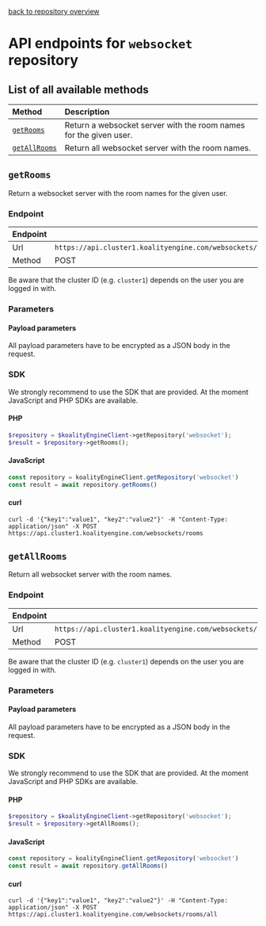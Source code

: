 [back to repository overview](../RepositoryOverviews.md)
# API endpoints for `websocket` repository

## List of all available methods

| Method                                        | Description                                                            |
|:----------------------------------------------|:-----------------------------------------------------------------------|
| [`getRooms`](#getrooms) | Return a websocket server with the room names for the given user. |
| [`getAllRooms`](#getallrooms) | Return all websocket server with the room names. |


## `getRooms`

Return a websocket server with the room names for the given user.

### Endpoint
| Endpoint |                                                                       |
|:---------|:----------------------------------------------------------------------|
| Url      | ```https://api.cluster1.koalityengine.com/websockets/rooms```|
| Method   | POST                                      |

Be aware that the cluster ID (e.g. `cluster1`) depends on the user you are logged in with.

### Parameters

#### Payload parameters

All payload parameters have to be encrypted as a JSON body in the request.


### SDK

We strongly recommend to use the SDK that are provided. At the moment JavaScript and PHP SDKs are available.

#### PHP
```php
$repository = $koalityEngineClient->getRepository('websocket');
$result = $repository->getRooms();
```

#### JavaScript

```javascript
const repository = koalityEngineClient.getRepository('websocket')
const result = await repository.getRooms()
```

#### curl

```shell
curl -d '{"key1":"value1", "key2":"value2"}' -H "Content-Type: application/json" -X POST https://api.cluster1.koalityengine.com/websockets/rooms
```


## `getAllRooms`

Return all websocket server with the room names.

### Endpoint
| Endpoint |                                                                       |
|:---------|:----------------------------------------------------------------------|
| Url      | ```https://api.cluster1.koalityengine.com/websockets/rooms/all```|
| Method   | POST                                      |

Be aware that the cluster ID (e.g. `cluster1`) depends on the user you are logged in with.

### Parameters

#### Payload parameters

All payload parameters have to be encrypted as a JSON body in the request.


### SDK

We strongly recommend to use the SDK that are provided. At the moment JavaScript and PHP SDKs are available.

#### PHP
```php
$repository = $koalityEngineClient->getRepository('websocket');
$result = $repository->getAllRooms();
```

#### JavaScript

```javascript
const repository = koalityEngineClient.getRepository('websocket')
const result = await repository.getAllRooms()
```

#### curl

```shell
curl -d '{"key1":"value1", "key2":"value2"}' -H "Content-Type: application/json" -X POST https://api.cluster1.koalityengine.com/websockets/rooms/all
```

